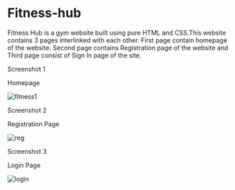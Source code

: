 # Fitness-hub


Fitness Hub is a gym website built using pure HTML and CSS.This website contains 3 pages interlinked with each other.
First page contain homepage of the website. Second page contains Registration page of the website and Third page consist of Sign In page of the site.



Screenshot 1

Homepage

![fitness1](https://user-images.githubusercontent.com/80095859/222970027-232721fe-6cd3-4fc6-89b2-714c71e4cf4d.png)


Screenshot 2

Registration Page

![reg](https://user-images.githubusercontent.com/80095859/222970044-86af21ee-c8df-4bab-a8a7-536be81dafe3.png)




Screenshot 3

Login Page

![login](https://user-images.githubusercontent.com/80095859/222970060-780ccb2a-a8f9-4939-ad0e-ff90cc91d6fd.png)




